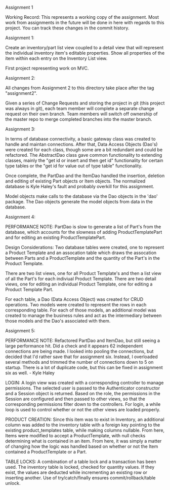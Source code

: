 Assignment 1

Working Record: This represents a working copy of the assignment. Most work from assignments in the future will be done in here with regards to this project. You can track these changes in the commit history.

Assignment 1:

Create an inventory/part list view coupled to a detail view that will represent the individual inventory item's editable properties. Show all properties of the item within each entry on the Inventory List view.

First project representing work on MVC.

Assignment 2: 

All changes from Assignment 2 to this directory take place after the tag "assignment2". 

Given a series of Change Requests and storing the project in git (this project was always in git), each team member will complete a separate change request on their own branch. Team members will switch off ownership of the master repo to merge completed branches into the master branch.

Assignment 3:

In terms of database connectivity, a basic gateway class was created to handle and maintan connections. After that, Data Access Objects (Dao's) were created for each class, though some are a bit redundant and could be refactored. The AbstractDao class gave common functionality to extending classes, mainly the "get id or insert and then get id" functionality for certain type tables or the "get id for value out of type table" functionality.

Once complete, the PartDao and the ItemDao handled the insertion, deletion and editing of existing Part objects or Item objects. The normalized database is Kyle Haley's fault and probably overkill for this assignment.

Model objects make calls to the database via the Dao objects in the 'dao' package. The Dao objects generate the model objects from data in the database.

Assignment 4:

PERFORMANCE NOTE: PartDao is slow to generate a list of Part's from the database, 
which accounts for the slowness of adding ProductTemplatePart and for editing an existing
 ProductTemplatePart.

 Design Considerations: 
 Two database tables were created, one to represent a Product Template and an assocation 
 table which draws the assocation between Parts and a ProductTemplate and the quantity of the 
 Part's in the Product Template.

 There are two list views, one for all Product Template's and then a list view of all the Part's 
 for each indiviual Product Template. There are two detail views, one for editing an 
 individual Product Template, one for editing a Product Template Part.

 For each table, a Dao (Data Access Object) was created for CRUD operations. Two models were 
 created to represent the rows in each corresponding table. For each of those models, an 
 additional model was created to manage the business rules and act as the intermediary between 
 those models and the Dao's associated with them.

 Assignment 5:

 PERFORMANCE NOTE: Refactored PartDao and ItemDao, but still seeing a large performance hit. Did a check and it appears 62 independent connections are being made. I looked into pooling the connections, but decided that I'd rather save that for assignment six. Instead, I overloaded several methods and trimmed the number of connections down to 5 on startup. There is a lot of duplicate code, but this can be fixed in assignment six as well. - Kyle Haley

 LOGIN: A login view was created with a corresponding controller to manage permissions. The selected user is passed to the Authenticator constructor and a Session object is returned. Based on the role, the permissions in the Session are configured and then passed to other views, so that the corresponding permissions filter down to the controllers. For login, a while loop is used to control whether or not the other views are loaded properly.

 PRODUCT CREATION: Since this item was to exist in Inventory, an additional column was added to the inventory table with a foreign key pointing to the existing product_templates table, while making columns nullable. From here, Items were modified to accept a ProductTemplate, with null checks determining what is contained in an item. From here, it was simply a matter of changing how the logic was handled based on whether or not the Item contained a ProductTemplate or a Part. 

 TABLE LOCKS: A combination of a table lock and a transaction has been used. The inventory table is locked, checked for quantity values. If they exist, the values are deducted while incrementing an existing row or inserting another. Use of try/catch/finally ensures commit/rollback/table unlock.
